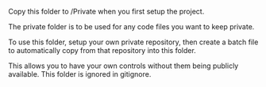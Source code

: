 Copy this folder to /Private when you first setup the project.

The private folder is to be used for any code files you want to keep private. 

To use this folder, setup your own private repository, then create a batch file to automatically copy from that repository into this folder.

This allows you to have your own controls without them being publicly available. This folder is ignored in gitignore.